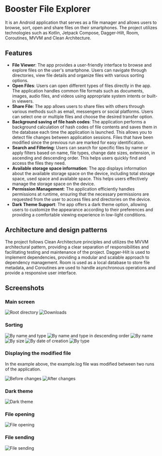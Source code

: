 # Booster File Explorer

It is an Android application that serves as a file manager and allows users to browse, sort, open and share files on their smartphones. The project utilizes technologies such as Kotlin, Jetpack Compose, Dagger-Hilt, Room, Coroutines, MVVM and Clean Architecture.

## Features

- **File Viewer**: The app provides a user-friendly interface to browse and explore files on the user's smartphone. Users can navigate through directories, view file details and organize files with various sorting options.
- **Open Files**: Users can open different types of files directly in the app. The application handles common file formats such as documents, images, audio files, and videos using appropriate system intents or built-in viewers.
- **Share File**: The app allows users to share files with others through various methods such as email, messengers or social platforms. Users can select one or multiple files and choose the desired transfer option.
- **Background saving of file hash codes**: The application performs a background calculation of hash codes of file contents and saves them in the database each time the application is launched. This allows you to detect file changes between application sessions. Files that have been modified since the previous run are marked for easy identification.
- **Search and Filtering**: Users can search for specific files by name or apply filters based on name, file types, change date sizes, extension, in ascending and descending order. This helps users quickly find and access the files they need.
- **Available storage space information**: The app displays information about the available storage space on the device, including total storage space, used space and available space. This helps users effectively manage the storage space on the device.
- **Permission Management**: The application efficiently handles permissions at runtime, ensuring that the necessary permissions are requested from the user to access files and directories on the device.
- **Dark Theme Support**: The app offers a dark theme option, allowing users to customize the appearance according to their preferences and providing a comfortable viewing experience in low-light conditions.

## Architecture and design patterns

The project follows Clean Architecture principles and utilizes the MVVM architectural pattern, providing a clear separation of responsibilities and facilitating testing and maintenance of the project. Dagger-Hilt is used to implement dependencies, providing a modular and scalable approach to dependency management. Room is used as a local database to store file metadata, and Coroutines are used to handle asynchronous operations and provide a responsive user interface.

## Screenshots
### Main screen
![Root directory](https://user-images.githubusercontent.com/98609700/236897616-638ff776-8ac5-44bd-9aa8-e4457d14fb1e.jpg)
![Downloads](https://user-images.githubusercontent.com/98609700/236897632-29ab1519-080e-459a-9637-bec77bdab8ec.jpg)

### Sorting
![By name and type](https://user-images.githubusercontent.com/98609700/236898093-f7b3dfdc-5ece-4e10-b116-ab7b1311a6f4.jpg)
![By name and type in descending order](https://user-images.githubusercontent.com/98609700/236898137-702c9d7c-54ff-41db-ad9c-e27d878afcc3.jpg)
![By name](https://user-images.githubusercontent.com/98609700/236898184-7bb25be4-0120-440b-b288-22b65c4b2138.jpg)
![By size](https://user-images.githubusercontent.com/98609700/236898195-8833e3fb-f7fd-4f5e-bf89-caeed977d5dd.jpg)
![By date of creation](https://user-images.githubusercontent.com/98609700/236898251-b72f9634-083b-41aa-b461-8dfbe9ec9e41.jpg)
![By type](https://user-images.githubusercontent.com/98609700/236898286-d55b6e94-393d-47d5-bdeb-4d289820f329.jpg)

### Displaying the modified file
In the example above, the example.log file was modified between two runs of the application.

![Before changes](https://user-images.githubusercontent.com/98609700/236898360-32ac05dc-4bdf-42c7-890e-76761d1493f2.jpg)
![After changes](https://user-images.githubusercontent.com/98609700/236898364-1248d340-00a1-495e-8720-a4945a1bfb1a.jpg)

### Dark theme
![Dark theme](https://user-images.githubusercontent.com/98609700/236898405-876e7d13-61dc-4c7b-989f-733027cc9e3d.jpg)

### File opening
![File opening](https://user-images.githubusercontent.com/98609700/236898436-e1d8de1e-2347-4a65-8cae-e110e6a90574.jpg)

### File sending
![File sending](https://user-images.githubusercontent.com/98609700/236898516-dd91f146-9597-4c48-944f-b0718a415881.jpg)
